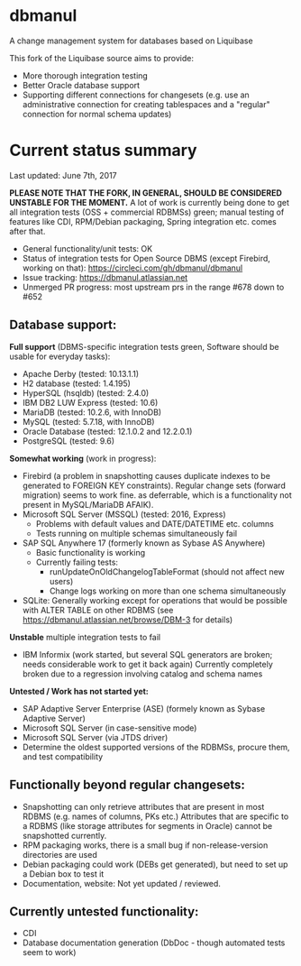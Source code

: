 # dbmanul
A change management system for databases based on Liquibase

This fork of the Liquibase source aims to provide:
- More thorough integration testing
- Better Oracle database support
- Supporting different connections for changesets (e.g. use an administrative connection for creating tablespaces and a "regular" connection for normal schema updates)

Current status summary
======================

Last updated: June 7th, 2017

**PLEASE NOTE THAT THE FORK, IN GENERAL, SHOULD BE CONSIDERED UNSTABLE FOR THE MOMENT.**
    A lot of work is currently being done to get all integration tests (OSS + commercial RDBMSs) green; manual testing of features like CDI, RPM/Debian packaging, Spring integration etc. comes after that.   

- General functionality/unit tests: OK
- Status of integration tests for Open Source DBMS (except Firebird, working on that): 
    https://circleci.com/gh/dbmanul/dbmanul
- Issue tracking: https://dbmanul.atlassian.net
- Unmerged PR progress: most upstream prs in the range #678 down to #652 

Database support:
-----------------

**Full support** (DBMS-specific integration tests green, Software should be usable for everyday tasks):
- Apache Derby (tested: 10.13.1.1)
- H2 database (tested: 1.4.195) 
- HyperSQL (hsqldb) (tested: 2.4.0)
- IBM DB2 LUW Express (tested: 10.6) 
- MariaDB (tested: 10.2.6, with InnoDB)
- MySQL (tested: 5.7.18, with InnoDB)
- Oracle Database (tested: 12.1.0.2 and 12.2.0.1)
- PostgreSQL (tested: 9.6)

**Somewhat working** (work in progress):
- Firebird (a problem in snapshotting causes duplicate indexes to be generated to FOREIGN KEY constraints). 
  Regular change sets (forward migration) seems to work fine.
 as deferrable, which is a functionality not present in MySQL/MariaDB AFAIK).
- Microsoft SQL Server (MSSQL) (tested: 2016, Express)
  - Problems with default values and DATE/DATETIME etc. columns
  - Tests running on multiple schemas simultaneously fail
- SAP SQL Anywhere 17 (formerly known as Sybase AS Anywhere)
  - Basic functionality is working
  - Currently failing tests: 
    - runUpdateOnOldChangelogTableFormat (should not affect new users) 
    - Change logs working on more than one schema simultaneously
- SQLite: Generally working except for operations that would be possible with ALTER TABLE on other
    RDBMS (see https://dbmanul.atlassian.net/browse/DBM-3 for details)

**Unstable**
  multiple integration tests to fail
- IBM Informix (work started, but several SQL generators are broken; needs considerable work to get it back again)
  Currently completely broken due to a regression involving catalog and schema names

**Untested / Work has not started yet:**
- SAP Adaptive Server Enterprise (ASE) (formely known as Sybase Adaptive Server)
- Microsoft SQL Server (in case-sensitive mode)
- Microsoft SQL Server (via JTDS driver)
- Determine the oldest supported versions of the RDBMSs, procure them, and test compatibility 

Functionally beyond regular changesets:
---------------------------------------

- Snapshotting can only retrieve attributes that are present in most RDBMS (e.g. names of columns, PKs etc.)
  Attributes that are specific to a RDBMS (like storage attributes for segments in Oracle) cannot be 
  snapshotted currently.
- RPM packaging works, there is a small bug if non-release-version directories are used
- Debian packaging could work (DEBs get generated), but need to set up a Debian box to test it
- Documentation, website: Not yet updated / reviewed.

Currently untested functionality:
---------------------------------

- CDI
- Database documentation generation (DbDoc - though automated tests seem to work)